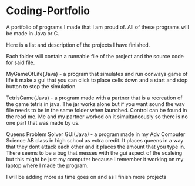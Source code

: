 # Coding-Portfolio
A portfolio of programs I made that I am proud of.
All of these programs will be made in Java or C.

Here is a list and description of the projects I have finished.

Each folder will contain a runnable file of the project and the source code for said file.

MyGameOfLife(Java) - a program that simulates and run conways game of life it make a gui that you can click to place cells down and a start and stop button to stop the simulation.

TetrisGame(Java) - a program made with a partner that is a recreation of the game tetris in java. The jar works alone but if you want sound the wav file needs to be in the same folder when launched. Control can be found in the read me. Me and my partner worked on it simultaneously so there is no one part that was made by us.

Queens Problem Solver GUI(Java) - a program made in my Adv Computer Science AB class in high school as extra credit. It places queens in a way that they dont attack each other and it places the amount that you type in. There seems to be a bug that messes with the gui aspect of the scaleing but this might be just my computer because I remember it working on my laptop where I made the program.

I will be adding more as time goes on and as I finish more projects
